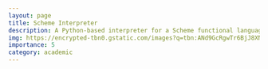 ```yaml
---
layout: page
title: Scheme Interpreter
description: A Python-based interpreter for a Scheme functional language, implementing a full read‑eval‑print loop and core language features (special forms, user-defined procedures, tokenization, and parsing).
img: https://encrypted-tbn0.gstatic.com/images?q=tbn:ANd9GcRgwTr6BjJ8XNX-OZ10vWtck_8iR2fCXwTk5Z5MfZK1Db-KtxVJauCyttJahbmKEyvyCEo&usqp=CAU
importance: 5
category: academic
---
```

